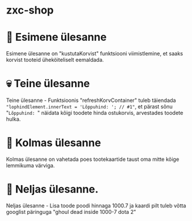 # zxc-shop
# 🌌 Esimene ülesanne
Esimene ülesanne on "kustutaKorvist" funktsiooni viimistlemine, et saaks korvist tooteid üheköiteliselt eemaldada.
# 💀 Teine ülesanne
Teine ülesanne - Funktsioonis "refreshKorvContainer" tuleb täiendada `"lophindElement.innerText = 'Lõppuhind: '; // #1"`, et pärast sõnu "`Lõppuhind: `" näidata kõigi toodete hinda ostukorvis, arvestades toodete hulka.
# 🥇 Kolmas ülesanne
Kolmas ülesanne on vahetada poes tootekaartide taust oma mitte kõige lemmikuma värviga.
# 🎰 Neljas ülesanne.
Neljas ülesanne - Lisa toode poodi hinnaga 1000.7 ja kaardi pilt tuleb võtta googlist päringuga "ghoul dead inside 1000-7 dota 2"
